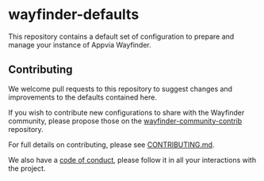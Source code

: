# wayfinder-defaults

This repository contains a default set of configuration to prepare and manage your instance of 
Appvia Wayfinder.

## Contributing

We welcome pull requests to this repository to suggest changes and improvements to the defaults 
contained here.

If you wish to contribute new configurations to share with the Wayfinder community, please propose
those on the [wayfinder-community-contrib](https://github.com/appvia/wayfinder-community-contrib)
repository.

For full details on contributing, please see [CONTRIBUTING.md](./CONTRIBUTING.md).

We also have a [code of conduct](./CODE_OF_CONDUCT.md), please follow it in all your interactions 
with the project.
